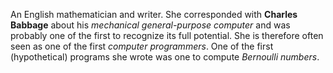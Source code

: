 An English mathematician and writer. She corresponded with **Charles Babbage**
about his *mechanical general-purpose computer* and was probably one of the
first to recognize its full potential. She is therefore often seen as one of the
first *computer programmers*. One of the first (hypothetical) programs she wrote
was one to compute *Bernoulli numbers*.

